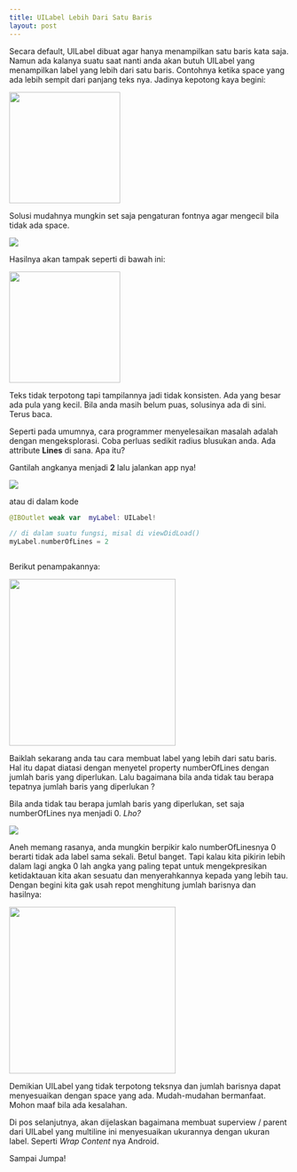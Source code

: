 ```yaml
---
title: UILabel Lebih Dari Satu Baris
layout: post
---
```


Secara default, UILabel dibuat agar hanya menampilkan satu baris kata saja. 
Namun ada kalanya suatu saat nanti anda akan butuh UILabel yang  menampilkan label yang lebih dari satu baris. 
Contohnya ketika space yang ada lebih sempit dari panjang teks nya. Jadinya kepotong kaya begini:

<img src="{{ site.url }}/assets/cropped-labels.png" width="200" class="center">

Solusi mudahnya mungkin set saja pengaturan fontnya agar mengecil bila tidak ada space.  

<img src="{{ site.url }}/assets/change-font-auto-shrink.png" class="center">

Hasilnya akan tampak seperti di bawah ini:

<img src="{{ site.url }}/assets/auto-shrinked-font.png" width="200" class="center">

Teks tidak terpotong tapi tampilannya jadi tidak konsisten. Ada yang besar ada pula yang kecil. Bila anda masih belum puas, solusinya ada di sini. Terus baca.

Seperti pada umumnya, cara programmer menyelesaikan masalah adalah dengan  mengeksplorasi. Coba perluas sedikit radius blusukan anda. Ada attribute **Lines** di sana. Apa itu?

Gantilah angkanya menjadi **2** lalu jalankan app nya! 

<img src="{{ site.url }}/assets/change-lines-number.png" class="center">


atau di dalam kode 
```swift
@IBOutlet weak var  myLabel: UILabel!

// di dalam suatu fungsi, misal di viewDidLoad()
myLabel.numberOfLines = 2



```

Berikut penampakannya:

<img src="{{ site.url }}/assets/labels-with-two-lines.png" width="300" class="center">

Baiklah sekarang anda tau cara membuat label yang lebih dari satu baris. Hal itu dapat diatasi dengan menyetel property numberOfLines dengan jumlah baris yang diperlukan. Lalu bagaimana bila anda tidak tau berapa tepatnya jumlah baris yang diperlukan ? 

Bila anda tidak tau berapa jumlah baris yang diperlukan, set saja numberOfLines nya menjadi 0. *Lho?*

<img src="{{ site.url }}/assets/change-line-number-to-zero.png" class="center">

Aneh memang rasanya,  anda mungkin berpikir kalo numberOfLinesnya 0 berarti tidak ada label sama sekali. Betul banget. Tapi kalau kita pikirin lebih dalam lagi angka 0 lah angka yang paling tepat untuk mengekpresikan ketidaktauan kita akan sesuatu dan menyerahkannya kepada yang lebih tau. Dengan begini kita gak usah repot menghitung jumlah barisnya dan hasilnya:

<img src="{{ site.url }}/assets/zero-lines-labels.png" width="300" class="center">

Demikian UILabel yang tidak terpotong teksnya dan jumlah barisnya dapat menyesuaikan dengan space yang ada.
Mudah-mudahan bermanfaat.  
Mohon maaf bila ada kesalahan.

Di pos selanjutnya, akan dijelaskan bagaimana membuat superview / parent dari UILabel yang multiline ini menyesuaikan ukurannya dengan ukuran label. Seperti *Wrap Content*  nya Android.

Sampai Jumpa!
